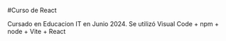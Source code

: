 #Curso de React

Cursado en Educacion IT en Junio 2024. Se utilizó Visual Code + npm + node + Vite + React
